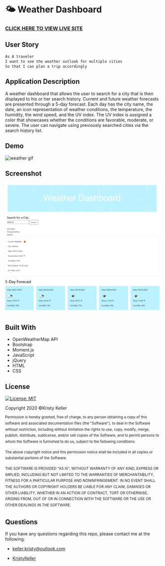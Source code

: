 # 🌤️ Weather Dashboard

### [CLICK HERE TO VIEW LIVE SITE](https://kristykeller.github.io/WeatherDashboard/)

## User Story
```
As A traveler
I want to see the weather outlook for multiple cities
So that I can plan a trip accordingly
```

## Application Description 
A weather dashboard that allows the user to search for a city that is then displayed to his or her search history. Current and future weather forecasts are presented through a 5-day forecast. Each day has the city name, the date, an icon representation of weather conditions, the temperature, the humidity, the wind speed, and the UV index. The UV index is assigned a color that showcases whether the conditions are favorable, moderate, or severe. The user can navigate using previously searched cities via the search history list.

## Demo
![weather gif](https://media.giphy.com/media/46rd3G4XzxT1QSxxCu/giphy.gif)

## Screenshot
![weather](./images/weather-screenshot.png)

## Built With
* OpenWeatherMap API
* Bootstrap 
* Moment.js 
* JavaScript
* jQuery
* HTML
* CSS

## License
[![License: MIT](https://img.shields.io/badge/License-MIT-yellow.svg)](https://opensource.org/licenses/MIT)

Copyright 2020 ©Kristy Keller

<sup>Permission is hereby granted, free of charge, to any person obtaining a copy of this software and associated documentation files (the "Software"), to deal in the Software without restriction, including without limitation the rights to use, copy, modify, merge, publish, distribute, sublicense, and/or sell copies of the Software, and to permit persons to whom the Software is furnished to do so, subject to the following conditions:
  
<sup>The above copyright notice and this permission notice shall be included in all copies or substantial portions of the Software.

<sup>THE SOFTWARE IS PROVIDED "AS IS", WITHOUT WARRANTY OF ANY KIND, EXPRESS OR IMPLIED, INCLUDING BUT NOT LIMITED TO THE WARRANTIES OF MERCHANTABILITY, FITNESS FOR A PARTICULAR PURPOSE AND NONINFRINGEMENT. IN NO EVENT SHALL THE AUTHORS OR COPYRIGHT HOLDERS BE LIABLE FOR ANY CLAIM, DAMAGES OR OTHER LIABILITY, WHETHER IN AN ACTION OF CONTRACT, TORT OR OTHERWISE, ARISING FROM, OUT OF OR IN CONNECTION WITH THE SOFTWARE OR THE USE OR OTHER DEALINGS IN THE SOFTWARE.

## Questions

If you have any questions regarding this repo, please contact me at the following:

* <keller.kristy@outlook.com>

* [KristyKeller](https://github.com/KristyKeller)

